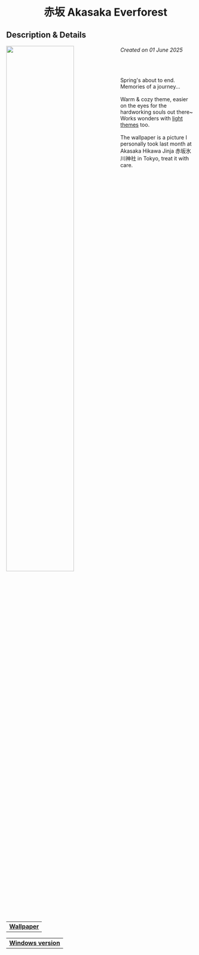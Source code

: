 <h1 align="center">　赤坂 Akasaka Everforest </h1>
<h2> Description & Details</h2>  
<img width="60%" align="left" src="https://github.com/user-attachments/assets/84cd7806-fa63-435c-9be5-9a2baee3615b">

<h6><i>Created on 01 June 2025</i></h6><br>
<p> 
  Spring's about to end. Memories of a journey...
  <br><br>
  Warm & cozy theme, easier on the eyes for the hardworking souls out there~
  <br>
  Works wonders with <a href="https://preview.redd.it/aqua-everforest-is-my-new-best-friend-v0-y9iaz93b3a4f1.png?width=1080&crop=smart&auto=webp&s=5339e0744baf76bbc2d1192f38a79d262554e640">light themes</a> too.
  <br><br>
  The wallpaper is a picture I personally took last month at Akasaka Hikawa Jinja 赤坂氷川神社 in Tokyo, treat it with care.
  <br>
  
  <table><tr><td>
        <a href="https://github.com/Haruno19/dotfiles/blob/main/Wallpapers/akasaka1.png"> <b>Wallpaper</b> </a>
  </td></tr></table>
   <table><tr><td>
        <a href="https://github.com/Haruno19/dotfiles/tree/main/Windows"> <b>Windows version</b> </a>
  </td></tr></table>
</p>

